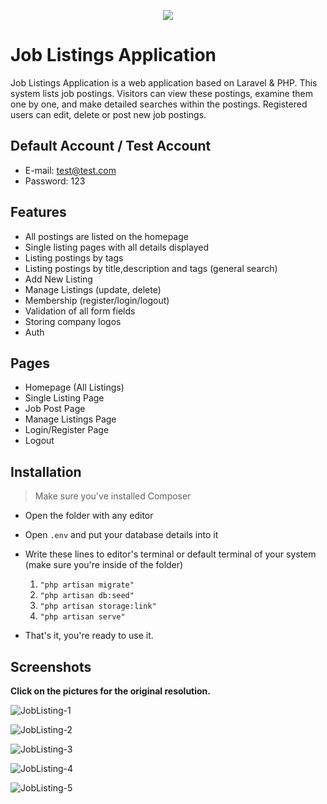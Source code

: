 <p align="center"> 
<img src="https://user-images.githubusercontent.com/8729215/179297577-2a25b2e6-c3c7-4a4a-b43b-9a5c77b19190.png">
</p>

# Job Listings Application
Job Listings Application is a web application based on Laravel & PHP. This system lists job postings. Visitors can view these postings, examine them one by one, and make detailed searches within the postings. Registered users can edit, delete or post new job postings.

## Default Account / Test Account
- E-mail: test@test.com
- Password: 123

## Features
- All postings are listed on the homepage
- Single listing pages with all details displayed
- Listing postings by tags
- Listing postings by title,description and tags (general search)
- Add New Listing
- Manage Listings (update, delete)
- Membership (register/login/logout)
- Validation of all form fields
- Storing company logos
- Auth

## Pages
- Homepage (All Listings)
- Single Listing Page  
- Job Post Page
- Manage Listings Page
- Login/Register Page
- Logout


## Installation
> Make sure you've installed Composer
- Open the folder with any editor
- Open ` .env ` and put your database details into it
- Write these lines to editor's terminal or default terminal of your system (make sure you're inside of the folder)  

     1.   ` "php artisan migrate" `
     2.   ` "php artisan db:seed" `
     3.   ` "php artisan storage:link" `
     4.   ` "php artisan serve" `

- That's it, you're ready to use it.


## Screenshots
**Click on the pictures for the original resolution.**

![JobListing-1](https://user-images.githubusercontent.com/8729215/179047099-cda08306-f456-4652-8537-ab322e03e749.png)

![JobListing-2](https://user-images.githubusercontent.com/8729215/179047104-9d7451e3-c62e-40c5-b78a-33bcc9cc54ea.png)

![JobListing-3](https://user-images.githubusercontent.com/8729215/179047110-acde887c-0842-4788-9b60-a61be1e3318f.png)

![JobListing-4](https://user-images.githubusercontent.com/8729215/179047127-00fec5a0-28fd-45ba-91ab-088f9d9f844e.png)

![JobListing-5](https://user-images.githubusercontent.com/8729215/179047136-4826e803-20b9-4ebb-a116-0bc0f230a35d.png)
